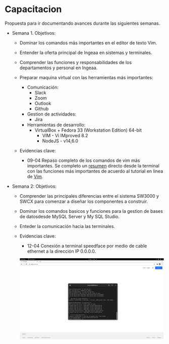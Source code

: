 # Capacitacion
Propuesta para ir documentando avances durante las siguientes semanas.

- Semana 1. Objetivos:

  - Dominar los comandos más importantes en el editor de texto Vim.
  - Entender la oferta principal de Ingeaa en sistemas y terminales.
  - Comprender las funciones y responsabilidades de los departamentos y personal en Ingeaa.
  - Preparar maquina virtual con las herramientas más importantes:
  
    - Comunicación:
      - Slack
      - Zoom
      - Outlook
      - Github
    - Gestion de actividades:
      - Jira
    - Herramientas de desarrollo:
      - VirtualBox + Fedora 33 (Workstation Edition) 64-bit
        - VIM - Vi IMproved 8.2
        - NodeJS - v14,6.0
       
  - Evidencias clave:
  
    - 09-04 Repaso completo de los comandos de vim más importantes. Se completo un [resumen](./vimTest.txt) directo desde la terminal con las funciones más importantes de acuerdo al tutorial en linea de [Vim](https://www.openvim.com/).

- Semana 2: Objetivos:

  - Comprender las principales diferencias entre el sistema SW3000 y SWCX para comenzar a diseñar los componentes a construir.
  - Dominar los comandos basicos y funciones para  la gestion de bases de datosdesde MySQL Server y My SQL Studio. 
  - Enteder la comunicación hacia las terminales.

  - Evidencias clave:
  
    - 12-04 Conexión a terminal speedface por medio de cable ethernet a la dirección IP 0.0.0.0.
    
    ![ping a terminal](./resources/ping.png)

    
